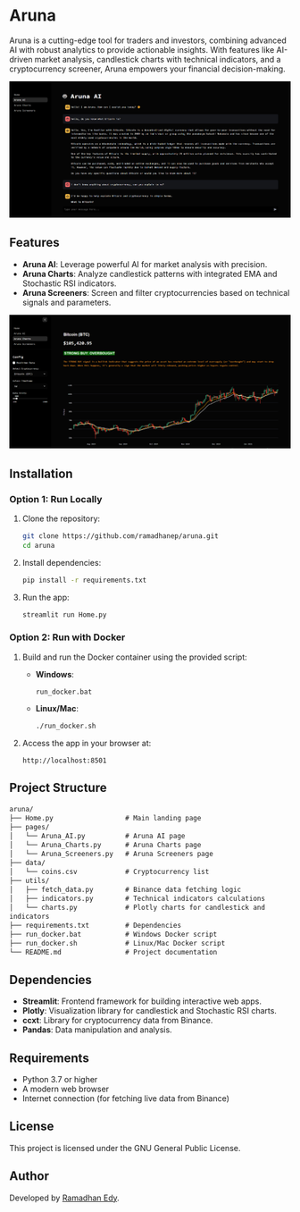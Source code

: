 # Aruna

Aruna is a cutting-edge tool for traders and investors, combining advanced AI with robust analytics to provide actionable insights. With features like AI-driven market analysis, candlestick charts with technical indicators, and a cryptocurrency screener, Aruna empowers your financial decision-making.

![Aruna AI](images/aruna-ai.png)

## Features
- **Aruna AI**: Leverage powerful AI for market analysis with precision.
- **Aruna Charts**: Analyze candlestick patterns with integrated EMA and Stochastic RSI indicators.
- **Aruna Screeners**: Screen and filter cryptocurrencies based on technical signals and parameters.

![Aruna Charts](images/aruna-charts.png)

## Installation
### Option 1: Run Locally
1. Clone the repository:
   ```bash
   git clone https://github.com/ramadhanep/aruna.git
   cd aruna
   ```

2. Install dependencies:
   ```bash
   pip install -r requirements.txt
   ```

3. Run the app:
   ```bash
   streamlit run Home.py
   ```

### Option 2: Run with Docker
1. Build and run the Docker container using the provided script:
   - **Windows**:
     ```
     run_docker.bat
     ```
   - **Linux/Mac**:
     ```bash
     ./run_docker.sh
     ```

2. Access the app in your browser at:
   ```
   http://localhost:8501
   ```

## Project Structure
```
aruna/
├── Home.py                  # Main landing page
├── pages/
│   └── Aruna_AI.py          # Aruna AI page
│   └── Aruna_Charts.py      # Aruna Charts page
│   └── Aruna_Screeners.py   # Aruna Screeners page
├── data/
│   └── coins.csv            # Cryptocurrency list
├── utils/
│   ├── fetch_data.py        # Binance data fetching logic
│   ├── indicators.py        # Technical indicators calculations
│   └── charts.py            # Plotly charts for candlestick and indicators
├── requirements.txt         # Dependencies
├── run_docker.bat           # Windows Docker script
├── run_docker.sh            # Linux/Mac Docker script
└── README.md                # Project documentation
```

## Dependencies
- **Streamlit**: Frontend framework for building interactive web apps.
- **Plotly**: Visualization library for candlestick and Stochastic RSI charts.
- **ccxt**: Library for cryptocurrency data from Binance.
- **Pandas**: Data manipulation and analysis.

## Requirements
- Python 3.7 or higher
- A modern web browser
- Internet connection (for fetching live data from Binance)

## License
This project is licensed under the GNU General Public License.

## Author
Developed by [Ramadhan Edy](https://github.com/ramadhanep).